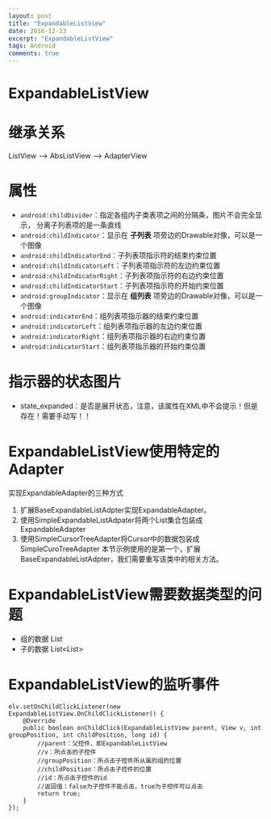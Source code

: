 ```yaml
---
layout: post
title: "ExpandableListView"
date: 2016-12-23
excerpt: "ExpandableListView"
tags: Android
comments: true
---
```


# ExpandableListView

# 继承关系
ListView --> AbsListView --> AdapterView

# 属性
- ``android:childDivider``：指定各组内子类表项之间的分隔条，图片不会完全显示， 分离子列表项的是一条直线
- ``android:childIndicator``：显示在 **子列表** 项旁边的Drawable对像，可以是一个图像
- ``android:childIndicatorEnd``：子列表项指示符的结束约束位置
- ``android:childIndicatorLeft``：子列表项指示符的左边约束位置
- ``android:childIndicatorRight``：子列表项指示符的右边约束位置
- ``android:childIndicatorStart``：子列表项指示符的开始约束位置
- ``android:groupIndicator``：显示在 **组列表** 项旁边的Drawable对像，可以是一个图像
- ``android:indicatorEnd``：组列表项指示器的结束约束位置
- ``android:indicatorLeft``：组列表项指示器的左边约束位置
- ``android:indicatorRight``：组列表项指示器的右边约束位置
- ``android:indicatorStart``：组列表项指示器的开始约束位置

# 指示器的状态图片
- state_expanded：是否是展开状态，注意，该属性在XML中不会提示！但是存在！需要手动写！！

    <item android:drawable="@drawable/bottom" android:state_expanded="true"></item>
    <item android:drawable="@drawable/right"></item>

# ExpandableListView使用特定的Adapter
实现ExpandableAdapter的三种方式
1. 扩展BaseExpandableListAdpter实现ExpandableAdapter。
2. 使用SimpleExpandableListAdpater将两个List集合包装成ExpandableAdapter
3. 使用SimpleCursorTreeAdapter将Cursor中的数据包装成SimpleCuroTreeAdapter 本节示例使用的是第一个，扩展BaseExpandableListAdpter，我们需要重写该类中的相关方法。

# ExpandableListView需要数据类型的问题
- 组的数据   List<String>
- 子的数据   List<List<String>>

# ExpandableListView的监听事件
```
elv.setOnChildClickListener(new ExpandableListView.OnChildClickListener() {
    @Override
    public boolean onChildClick(ExpandableListView parent, View v, int groupPosition, int childPosition, long id) {
        //parent：父控件，即ExpandableListView
        //v：所点击的子控件
        //groupPosition：所点击子控件所从属的组的位置
        //childPosition：所点击子控件的位置
        //id：所点击子控件的id
        //返回值：false为子控件不能点击，true为子控件可以点击
        return true;
    }
});
```
